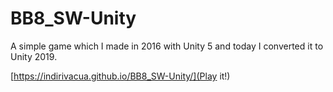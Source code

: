 # BB8_SW-Unity
A simple game which I made in 2016 with Unity 5 and today I converted it to Unity 2019.

[https://indirivacua.github.io/BB8_SW-Unity/](Play it!)
